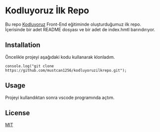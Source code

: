 # Kodluyoruz İlk Repo

Bu repo [Kodluyoruz](https://kodluyoruz.org) Front-End eğitiminde oluşturduğumuz ilk repo. İçerisinde bir adet README dosyası ve bir adet de index.hmtl barındırıyor.

## Installation

Öncelikle projeyi aşağıdaki kodu kullanarak klonladım.

`console.log("git clone https://github.com/mustcan1256/kodluyoruzilkrepo.git");`

## Usage

Projeyi kullandıktan sonra vscode programında açtım.

## License

[MIT](https://choosealicense.com/)
